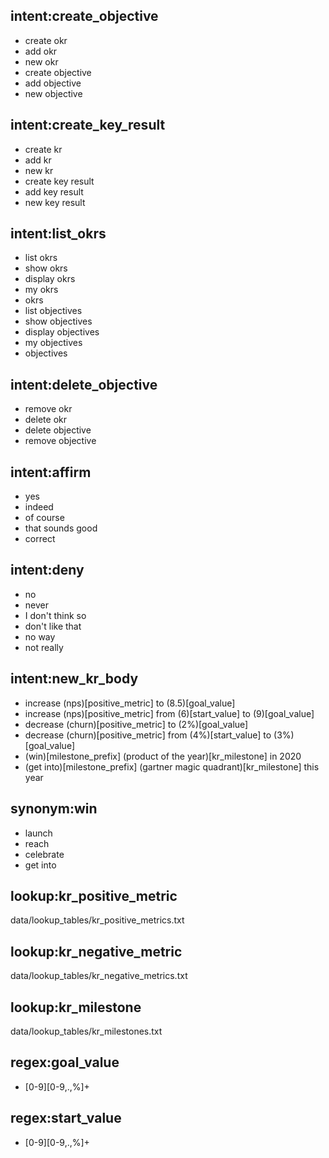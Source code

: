 ## intent:create_objective
- create okr
- add okr
- new okr
- create objective
- add objective
- new objective

## intent:create_key_result
- create kr
- add kr
- new kr
- create key result
- add key result
- new key result

## intent:list_okrs
- list okrs
- show okrs
- display okrs
- my okrs
- okrs
- list objectives
- show objectives
- display objectives
- my objectives
- objectives

## intent:delete_objective
- remove okr
- delete okr
- delete objective
- remove objective

## intent:affirm
- yes
- indeed
- of course
- that sounds good
- correct

## intent:deny
- no
- never
- I don't think so
- don't like that
- no way
- not really

## intent:new_kr_body
- increase (nps)[positive_metric] to (8.5)[goal_value]
- increase (nps)[positive_metric] from (6)[start_value] to (9)[goal_value]
- decrease (churn)[positive_metric] to (2%)[goal_value]
- decrease (churn)[positive_metric] from (4%)[start_value] to (3%)[goal_value]
- (win)[milestone_prefix] (product of the year)[kr_milestone] in 2020 <!-- year could be misclassified as metric value -->
- (get into)[milestone_prefix] (gartner magic quadrant)[kr_milestone] this year

## synonym:win
- launch
- reach
- celebrate
- get into

## lookup:kr_positive_metric
data/lookup_tables/kr_positive_metrics.txt

## lookup:kr_negative_metric
data/lookup_tables/kr_negative_metrics.txt

## lookup:kr_milestone
data/lookup_tables/kr_milestones.txt

## regex:goal_value
- [0-9][0-9,\.,\%]+

## regex:start_value
- [0-9][0-9,\.,\%]+
